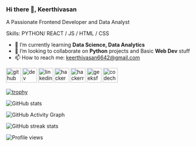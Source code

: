 ### Hi there 👋, Keerthivasan
A Passionate Frontend Developer and Data Analyst

Skills: PYTHON/ REACT / JS / HTML / CSS

- 🌱 I’m currently learning  **Data Science, Data Analytics** 
- 👯 I’m looking to collaborate on **Python** projects and Basic **Web Dev** stuff 
- 📫 How to reach me: keerthivasan6642@gmail.com 


[<img src='https://cdn.jsdelivr.net/npm/simple-icons@3.0.1/icons/github.svg' alt='github' height='40'>](https://github.com/keerthivasan6642)  [<img src='https://cdn.jsdelivr.net/npm/simple-icons@3.0.1/icons/hashnode.svg' alt='dev' height='40'>](https://techievasan.blogspot.com/)  [<img src='https://cdn.jsdelivr.net/npm/simple-icons@3.0.1/icons/linkedin.svg' alt='linkedin' height='40'>](https://www.linkedin.com/in/https://linkedin.com/in/https://www.linkedin.com/in/keerthi-vasan-435197202//)  [<img src='https://cdn.jsdelivr.net/npm/simple-icons@3.0.1/icons/hackerearth.svg' alt='hackerearth' height='40'>](https://www.hackerearth.com/https://www.hackerearth.com/@keerthivasan31)  [<img src='https://cdn.jsdelivr.net/npm/simple-icons@3.0.1/icons/hackerrank.svg' alt='hackerrank' height='40'>](https://www.hackerrank.com/https://www.hackerrank.com/keerthivasan6642)  [<img src='https://cdn.jsdelivr.net/npm/simple-icons@3.0.1/icons/geeksforgeeks.svg' alt='geeksforgeeks' height='40'>](https://auth.geeksforgeeks.org/user/https://auth.geeksforgeeks.org/user/keerthivasan6642/profile)  [<img src='https://cdn.jsdelivr.net/npm/simple-icons@3.0.1/icons/codechef.svg' alt='codechef' height='40'>](https://www.codechef.com/users/https://www.codechef.com/users/keerthivasan66)  

[![trophy](https://github-profile-trophy.vercel.app/?username=keerthivasan6642)](https://github.com/ryo-ma/github-profile-trophy)

![GitHub stats](https://github-readme-stats.vercel.app/api?username=keerthivasan6642&show_icons=true)  

![GitHub Activity Graph](https://activity-graph.herokuapp.com/graph?username=keerthivasan6642)  

![GitHub streak stats](https://github-readme-streak-stats.herokuapp.com/?user=keerthivasan6642)  

![Profile views](https://gpvc.arturio.dev/keerthivasan6642)  
